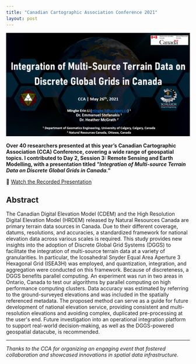 ```yaml
---
title: "Canadian Cartographic Association Conference 2021"
layout: post
---
```

![PPT](/assets/img/20210527/ppt.png)

**Over 40 researchers presented at this year’s Canadian Cartographic Association (CCA) Conference, covering a wide range of geospatial topics. I contributed to Day 2, Session 3: Remote Sensing and Earth Modelling, with a presentation titled *"Integration of Multi-source Terrain Data on Discrete Global Grids in Canada."***

🎥 [Watch the Recorded Presentation](https://drive.google.com/file/d/1I0YnzykCr2wq41E5z4sy4xFBjiChINmA/view?usp=sharing)

## Abstract


The Canadian Digital Elevation Model (CDEM) and the High Resolution Digital Elevation Model (HRDEM) released by Natural Resources Canada are primary terrain data sources in Canada. Due to their different coverage, datums, resolutions, and accuracies, a standardized framework for national elevation data across various scales is required. This study provides new insights into the adoption of Discrete Global Grid Systems (DGGS) to facilitate the integration of multi-source terrain data at a variety of granularities. In particular, the Icosahedral Snyder Equal Area Aperture 3 Hexagonal Grid (ISEA3H) was employed, and quantization, integration, and aggregation were conducted on this framework. Because of discreteness, a DGGS benefits parallel computing. An experiment was run in two areas in Ontario, Canada to test our algorithms by parallel computing on high performance computing clusters. Data accuracy was estimated by referring to the ground-surveyed elevations and was included in the spatially referenced metadata. The proposed method can serve as a guide for future development of national elevation service, providing consistent and multi-resolution elevations and avoiding complex, duplicated pre-processing at the user's end. Future investigation into an operational integration platform to support real-world decision-making, as well as the DGGS-powered geospatial datacube, is recommended.


---

_Thanks to the CCA for organizing an engaging event that fostered collaboration and showcased innovations in spatial data infrastructure._
